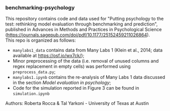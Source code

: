 ### benchmarking-psychology
This repository contains code and data used for "Putting psychology to the test: rethinking model evaluation through benchmarking and prediction", published in Advances in Methods and Practices in Psychological Science (https://journals.sagepub.com/doi/pdf/10.1177/25152459211026864). <br>
This repo is organized as follows:
- `manylabs1_data` contains data from Many Labs 1 (Klein et al., 2014; data available at https://osf.io/wx7ck/);
- Minor preprocessing of the data (i.e. removal of unused columns and regex replacement in empty cells) was performed using `preprocess_data.py`;
- `manylabs1.ipynb` contains the re-analysis of Many Labs 1 data discussed in the section *Model evaluation in psychology*;
- Code for the simulation reported in Figure 3 can be found in `simulation.ipynb`

Authors: Roberta Rocca & Tal Yarkoni - University of Texas at Austin

